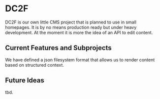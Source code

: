 DC2F
=============

DC2F is our own little CMS project that is planned to use in small homepages. It is by no means production ready but under heavy development. At the moment it is more the idea of an API to edit content.


Current Features and Subprojects
------------------------------

We have defined a json filesystem format that allows us to render content based on structured context.


Future Ideas
------------

tbd.
